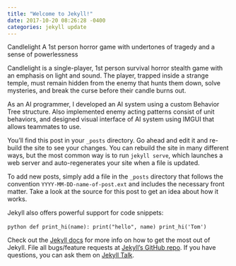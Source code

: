 ```yaml
---
title: "Welcome to Jekyll!"
date: 2017-10-20 08:26:28 -0400
categories: jekyll update
---
```


Candlelight
A 1st person horror game with undertones of tragedy and a sense of powerlessness

 

Candlelight is a single-player, 1st person survival horror stealth game with an emphasis on light and sound. The player, trapped inside a strange temple, must remain hidden from the enemy that hunts them down, solve mysteries, and break the curse before their candle burns out.

 

As an AI programmer, I developed an AI system using a custom Behavior Tree structure. Also implemented enemy acting patterns consist of unit behaviors, and designed visual interface of AI system using IMGUI that allows teammates to use.

You’ll find this post in your `_posts` directory. Go ahead and edit it and re-build the site to see your changes. You can rebuild the site in many different ways, but the most common way is to run `jekyll serve`, which launches a web server and auto-regenerates your site when a file is updated.

To add new posts, simply add a file in the `_posts` directory that follows the convention `YYYY-MM-DD-name-of-post.ext` and includes the necessary front matter. Take a look at the source for this post to get an idea about how it works.

Jekyll also offers powerful support for code snippets:

​```python
def print_hi(name):
  print("hello", name)
print_hi('Tom')
​```

Check out the [Jekyll docs][jekyll-docs] for more info on how to get the most out of Jekyll. File all bugs/feature requests at [Jekyll’s GitHub repo][jekyll-gh]. If you have questions, you can ask them on [Jekyll Talk][jekyll-talk].

[jekyll-docs]: https://jekyllrb.com/docs/home
[jekyll-gh]:   https://github.com/jekyll/jekyll
[jekyll-talk]: https://talk.jekyllrb.com/
